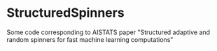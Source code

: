 # StructuredSpinners
Some code corresponding to AISTATS paper "Structured adaptive and random spinners for fast machine learning computations"
